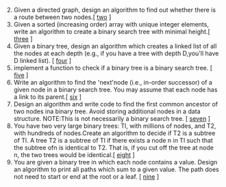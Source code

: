 2.  Given a directed graph, design an algorithm to find out whether there is a route between two nodes.[ [two][102] ]
3.  Given a sorted (increasing order) array with unique integer elements, write an algorithm to create a binary search tree with minimal height.[ [three][103] ]
4.  Given a binary tree, design an algorithm which creates a linked list of all the nodes at each depth (e.g., if you have a tree with depth D,you'll have D linked list). [ [four][104] ]
5.  implement a function to check if a binary tree is a binary search tree. [ [five][105] ] 
6.  Write an algorithm to find the 'next'node (i.e., in-order successor) of a given node in a binary search tree. You may assume that each node has a link to its parent.[ [six][106] ]
7.  Design an algorithm and write code to find the first common ancestor of two nodes ina binary tree. Avoid storing additional nodes in a data structure. NOTE:This is not necessarily a binary search tree. [ [seven][107] ]
8.  You have two very large binary trees: Tl, with millions of nodes, and T2, with hundreds of nodes.Create an algorithm to decide if T2 is a subtree of Tl. A tree T2 is a subtree of Tl if there exists a node n in Tl such that the subtree ofn is identical to T2. That is, if you cut off the tree at node n, the two trees would be identical.[ [eight][108] ]
9.  You are given a binary tree in which each node contains a value. Design an algorithm to print all paths which sum to a given value. The path does not need to start or end at the root or a leaf. [ [nine][109] ]    
    
[102]:https://github.com/inadram/CrackingCode/tree/master/src/main/dataStructures/TreesAndGraphs/Two
[103]:https://github.com/inadram/CrackingCode/tree/master/src/main/dataStructures/TreesAndGraphs/Three
[104]:https://github.com/inadram/CrackingCode/tree/master/src/main/dataStructures/TreesAndGraphs/Four
[105]:https://github.com/inadram/CrackingCode/tree/master/src/main/dataStructures/TreesAndGraphs/Five
[106]:https://github.com/inadram/CrackingCode/tree/master/src/main/dataStructures/TreesAndGraphs/Six
[107]:https://github.com/inadram/CrackingCode/tree/master/src/main/dataStructures/TreesAndGraphs/Seven
[108]:https://github.com/inadram/CrackingCode/tree/master/src/main/dataStructures/TreesAndGraphs/Eight 
[109]:https://github.com/inadram/CrackingCode/tree/master/src/main/dataStructures/TreesAndGraphs/Nine 
